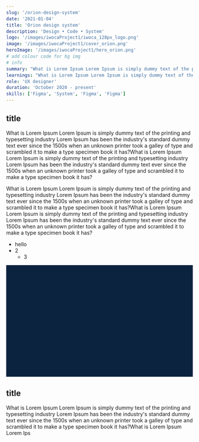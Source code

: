 ```yaml
---
slug: '/orion-design-system'
date: '2021-01-04'
title: 'Orion design system'
description: 'Design • Code • System'
logo: '/images/iwocaProject1/iwoca_128px_logo.png'
image: '/images/iwocaProject1/cover_orion.png'
heroImage: '/images/iwocaProject1/hero_orion.png'
# add colour code for bg img
# info
summary: "What is Lorem Ipsum Lorem Ipsum is simply dummy text of the printing and typesetting industry Lorem Ipsum has been the industry's standard dummy text ever since the 1500s when an unknown printer took a galley of type and scrambled it to make a type specimen book it has?"
learnings: "What is Lorem Ipsum Lorem Ipsum is simply dummy text of the printing and typesetting industry Lorem Ipsum has been the industry's standard dummy text ever since the 1500s when an unknown printer took a galley of type and scrambled it to make a type specimen book it has?"
role: 'UX designer'
duration: 'October 2020 - present'
skills: ['Figma', 'System', 'Figma', 'Figma']
---
```


## title

What is Lorem Ipsum Lorem Ipsum is simply dummy text of the printing and typesetting industry Lorem Ipsum has been the industry's standard dummy text ever since the 1500s when an unknown printer took a galley of type and scrambled it to make a type specimen book it has?What is Lorem Ipsum Lorem Ipsum is simply dummy text of the printing and typesetting industry Lorem Ipsum has been the industry's standard dummy text ever since the 1500s when an unknown printer took a galley of type and scrambled it to make a type specimen book it has?

What is Lorem Ipsum Lorem Ipsum is simply dummy text of the printing and typesetting industry Lorem Ipsum has been the industry's standard dummy text ever since the 1500s when an unknown printer took a galley of type and scrambled it to make a type specimen book it has?What is Lorem Ipsum Lorem Ipsum is simply dummy text of the printing and typesetting industry Lorem Ipsum has been the industry's standard dummy text ever since the 1500s when an unknown printer took a galley of type and scrambled it to make a type specimen book it has?

-   hello
-   2
    -   3

![Orion image test](/images/iwocaProject1/orion_1_test.png 'Orion image')

## title

What is Lorem Ipsum Lorem Ipsum is simply dummy text of the printing and typesetting industry Lorem Ipsum has been the industry's standard dummy text ever since the 1500s when an unknown printer took a galley of type and scrambled it to make a type specimen book it has?What is Lorem Ipsum Lorem Ips
